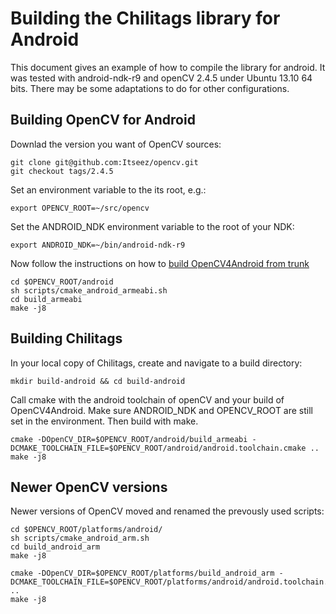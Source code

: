 Building the Chilitags library for Android
==========================================

This document gives an example of how to compile the library for android.
It was tested with android-ndk-r9 and openCV 2.4.5 under Ubuntu 13.10 64 bits.
There may be some adaptations to do for other configurations.

Building OpenCV for Android
---------------------------

Downlad the version you want of OpenCV sources:
```
git clone git@github.com:Itseez/opencv.git
git checkout tags/2.4.5
```

Set an environment variable to the its root, e.g.:
```
export OPENCV_ROOT=~/src/opencv
```

Set the ANDROID_NDK environment variable to the root of your NDK:
```
export ANDROID_NDK=~/bin/android-ndk-r9
```

Now follow the instructions on how to [build OpenCV4Android from trunk](http://code.opencv.org/projects/opencv/wiki/Building_OpenCV4Android_from_trunk)
```
cd $OPENCV_ROOT/android
sh scripts/cmake_android_armeabi.sh
cd build_armeabi
make -j8
```

Building Chilitags
------------------

In your local copy of Chilitags, create and navigate to a build directory:
```
mkdir build-android && cd build-android
```

Call cmake with the android toolchain of openCV and your build of
OpenCV4Android. Make sure ANDROID_NDK and OPENCV_ROOT are still set in the
environment. Then build with make.
```
cmake -DOpenCV_DIR=$OPENCV_ROOT/android/build_armeabi -DCMAKE_TOOLCHAIN_FILE=$OPENCV_ROOT/android/android.toolchain.cmake ..
make -j8
```

Newer OpenCV versions
---------------------

Newer versions of OpenCV moved and renamed the prevously used scripts:
```
cd $OPENCV_ROOT/platforms/android/
sh scripts/cmake_android_arm.sh
cd build_android_arm
make -j8
```

```
cmake -DOpenCV_DIR=$OPENCV_ROOT/platforms/build_android_arm -DCMAKE_TOOLCHAIN_FILE=$OPENCV_ROOT/platforms/android/android.toolchain.cmake ..
make -j8
```
